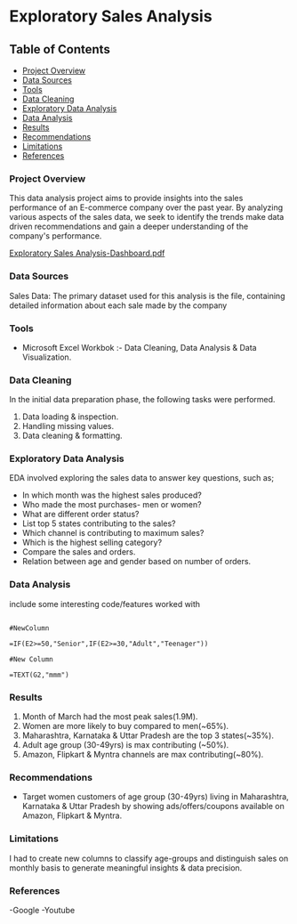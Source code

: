 # Exploratory Sales Analysis

## Table of Contents

- [Project Overview](#project-overview)
- [Data Sources](#data-sources)
- [Tools](#tools)
- [Data Cleaning](#data-cleaning)
- [Exploratory Data Analysis](#exploratory-data-analysis)
- [Data Analysis](#data-analysis)
- [Results](#results)
- [Recommendations](#recommendations)
- [Limitations](#limitations)
- [References](#references)

### Project Overview

This data analysis project aims to provide insights into the sales performance of an E-commerce company over the past year. By analyzing various aspects of the sales data, we seek to identify the trends make data driven recommendations and gain a deeper understanding of the company's performance.

[Exploratory Sales Analysis-Dashboard.pdf](https://github.com/user-attachments/files/16405140/Exploratory.Sales.Analysis-Dashboard.pdf)

### Data Sources

Sales Data: The primary dataset used for this analysis is the file, containing detailed information about each sale made by the company

### Tools

- Microsoft Excel Workbok :- Data Cleaning, Data Analysis & Data Visualization.

### Data Cleaning

In the initial data preparation phase, the following tasks were performed.

1. Data loading & inspection.
2. Handling missing values.
3. Data cleaning & formatting.

### Exploratory Data Analysis

EDA involved exploring the sales data to answer key questions, such as;

- In which month was the highest sales produced?
- Who made the most purchases- men or women?
- What are different order status?
- List top 5 states contributing to the sales?
- Which channel is contributing to maximum sales?
- Which is the highest selling category?
- Compare the sales and orders.
- Relation between age and gender based on number of orders.

### Data Analysis

include some interesting code/features worked with

```excel

#NewColumn

=IF(E2>=50,"Senior",IF(E2>=30,"Adult","Teenager"))

#New Column

=TEXT(G2,"mmm")
```

### Results

1. Month of March had the most peak sales(1.9M).
2. Women are more likely to buy compared to men(~65%).
3. Maharashtra, Karnataka & Uttar Pradesh are the top 3 states(~35%).
4. Adult age group (30-49yrs) is max contributing (~50%).
5. Amazon, Flipkart & Myntra channels are max contributing(~80%).

### Recommendations

- Target women customers of age group (30-49yrs) living in Maharashtra, Karnataka & Uttar Pradesh by showing ads/offers/coupons available on Amazon, Flipkart & Myntra.

### Limitations

I had to create new columns to classify age-groups and distinguish sales on monthly basis to generate meaningful insights & data precision.

### References

-Google
-Youtube
